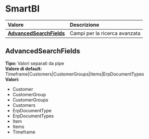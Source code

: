 # SmartBI

| Valore | Descrizione |
| :--- | :--- |
| [**AdvancedSearchFields**](smartbi.md#advancedsearchfields) | Campi per la ricerca avanzata |

## AdvancedSearchFields

**Tipo:** Valori separati da pipe  
**Valore di default:** Timeframe\|Customers\|CustomerGroups\|Items\|ErpDocumentTypes  
**Valori:**

* Customer
* CustomerGroup
* CustomerGroups
* Customers
* ErpDocumentType
* ErpDocumentTypes
* Item
* Items
* Timeframe
